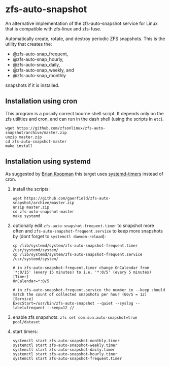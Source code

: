 # zfs-auto-snapshot

An alternative implementation of the zfs-auto-snapshot service for Linux
that is compatible with zfs-linux and zfs-fuse.

Automatically create, rotate, and destroy periodic ZFS snapshots. This is
the utility that creates the:

* @zfs-auto-snap_frequent,
* @zfs-auto-snap_hourly,
* @zfs-auto-snap_daily,
* @zfs-auto-snap_weekly, and
* @zfs-auto-snap_monthly

snapshots if it is installed.

## Installation using cron

This program is a posixly correct bourne shell script.  It depends only on
the zfs utilities and cron, and can run in the dash shell (using the scripts in
`etc`).

```
wget https://github.com/zfsonlinux/zfs-auto-snapshot/archive/master.zip
unzip master.zip
cd zfs-auto-snapshot-master
make install
```

## Installation using systemd

As suggested by [Brian Koopman][bkoop] this target uses [systemd-timers][dtim]
instead of cron.

1. install the scripts:

    ```
    wget https://github.com/gaerfield/zfs-auto-snapshot/archive/master.zip
    unzip master.zip
    cd zfs-auto-snapshot-master
    make systemd
    ```

2. optionally edit `zfs-auto-snapshot-frequent.timer` to snapshot more often and `zfs-auto-snapshot-frequent.service` to keep more snapshots by (dont forget to `systemctl daemon-reload`):

    ```
    cp /lib/systemd/system/zfs-auto-snapshot-frequent.timer /usr/systemd/system/
    cp /lib/systemd/system/zfs-auto-snapshot-frequent.service /usr/systemd/system/

    # in zfs-auto-snapshot-frequent.timer change OnCalendar from '*:0/15' (every 15 minutes) to i.e. '*:0/5' (every 5 minutes)
    [Timer]
    OnCalendar=*:0/5

    # in zfs-auto-snapshot-frequent.service the number in --keep should match the count of collected snapshots per hour (60/5 = 12)
    [Service]
    ExecStart=/usr/bin/zfs-auto-snapshot --quiet --syslog --label=frequent --keep=12 //
    ```

3. enable zfs snapshots: `zfs set com.sun:auto-snapshot=true pool/dataset`

4. start timers:

    ```
    systemctl start zfs-auto-snapshot-monthly.timer
    systemctl start zfs-auto-snapshot-weekly.timer
    systemctl start zfs-auto-snapshot-daily.timer
    systemctl start zfs-auto-snapshot-hourly.timer
    systemctl start zfs-auto-snapshot-frequent.timer
    ```

[bkoop]: https://briankoopman.com/zfs-automated-snapshots/
[dtim]: https://wiki.archlinux.org/index.php/Systemd/Timers
